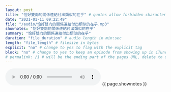 ```yaml
---
layout: post
title: "恰好雙向的關係連結付出類似的在乎" # quotes allow forbidden characters like the colon
date: "2021-01-11 09:22:49"
file: "/audio/恰好雙向的關係連結付出類似的在乎.mp3"
shownotes: "恰好雙向的關係連結付出類似的在乎"
summary: "恰好雙向的關係連結付出類似的在乎"
duration: "file_duration" # audio length in min:sec
length: "file_length" # filesize in bytes
explicit: "no" # change to yes to flag with the explicit tag
block: "no" # change to yes to keep an episode from showing up in iTunes
# permalink: /1 # will be the ending part of the pages URL, delete to default to the title
---
```


<audio controls>
<source src="{{site.url}}{{site.baseurl}}{{ page.file }}" type="audio/x-mp3">
Your browser does not support the audio element.
</audio>
{{ page.shownotes }}
